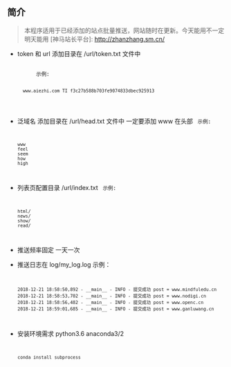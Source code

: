 ## 简介
>  本程序适用于已经添加的站点批量推送，网站随时在更新。今天能用不一定明天能用
   [神马站长平台]: http://zhanzhang.sm.cn/ 

* token 和 url 添加目录在 /url/token.txt 文件中 

  <code>
        示例: 
        
        www.aiezhi.com TI_f3c27b588b703fe9074833dbec925913
        
   </code>

* 泛域名 添加目录在 /url/head.txt 文件中 一定要添加 www 在头部
  <code>
      示例: 
      
      www
      feel
      seem
      how
      high
  </code>
  
* 列表页配置目录 /url/index.txt
  <code>
      示例: 
      
      html/
      news/
      show/
      read/
  </code>   

* 推送频率固定 一天一次

* 推送日志在 log/my_log.log
  示例：
  <code>
    
      2018-12-21 18:58:50,892 - __main__ - INFO - 提交成功 post = www.mindfuledu.cn
      2018-12-21 18:58:53,702 - __main__ - INFO - 提交成功 post = www.nodigi.cn
      2018-12-21 18:58:56,482 - __main__ - INFO - 提交成功 post = www.openc.cn
      2018-12-21 18:59:01,685 - __main__ - INFO - 提交成功 post = www.ganluwang.cn
  </code>
* 安装环境需求 python3.6 anaconda3/2
  <code>
    
      conda install subprocess
  </code>
  